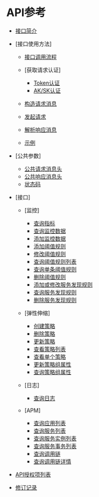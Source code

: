 # API参考

-   [接口简介](接口简介.md)
-   [接口使用方法]
    -   [接口调用流程](接口调用流程.md)
    -   [获取请求认证]
        -   [Token认证](Token认证.md)
        -   [AK/SK认证](AK-SK认证.md)

    -   [构造请求消息](构造请求消息.md)
    -   [发起请求](发起请求.md)
    -   [解析响应消息](解析响应消息.md)
    -   [示例](示例.md)

-   [公共参数]
    -   [公共请求消息头](公共请求消息头.md)
    -   [公共响应消息头](公共响应消息头.md)
    -   [状态码](状态码.md)

-   [接口]
    -   [监控]
        -   [查询指标](查询指标.md)
        -   [查询监控数据](查询监控数据.md)
        -   [添加监控数据](添加监控数据.md)
        -   [添加阈值规则](添加阈值规则.md)
        -   [修改阈值规则](修改阈值规则.md)
        -   [查询阈值规则列表](查询阈值规则列表.md)
        -   [查询单条阈值规则](查询单条阈值规则.md)
        -   [删除阈值规则](删除阈值规则.md)
        -   [添加或修改服务发现规则](添加或修改服务发现规则.md)
        -   [查询服务发现规则](查询服务发现规则.md)
        -   [删除服务发现规则](删除服务发现规则.md)

    -   [弹性伸缩]
        -   [创建策略](创建策略.md)
        -   [删除策略](删除策略.md)
        -   [更新策略](更新策略.md)
        -   [查看策略列表](查看策略列表.md)
        -   [查看单个策略](查看单个策略.md)
        -   [更新策略组属性](更新策略组属性.md)
        -   [查询策略组属性](查询策略组属性.md)

    -   [日志]
        -   [查询日志](查询日志.md)

    -   [APM]
        -   [查询应用列表](查询应用列表.md)
        -   [查询服务列表](查询服务列表.md)
        -   [查询服务实例列表](查询服务实例列表.md)
        -   [查询服务事务列表](查询服务事务列表.md)
        -   [查询调用链](查询调用链.md)
        -   [查询调用链详情](查询调用链详情.md)


-   [API授权项列表](API授权项列表.md)
-   [修订记录](修订记录.md)

